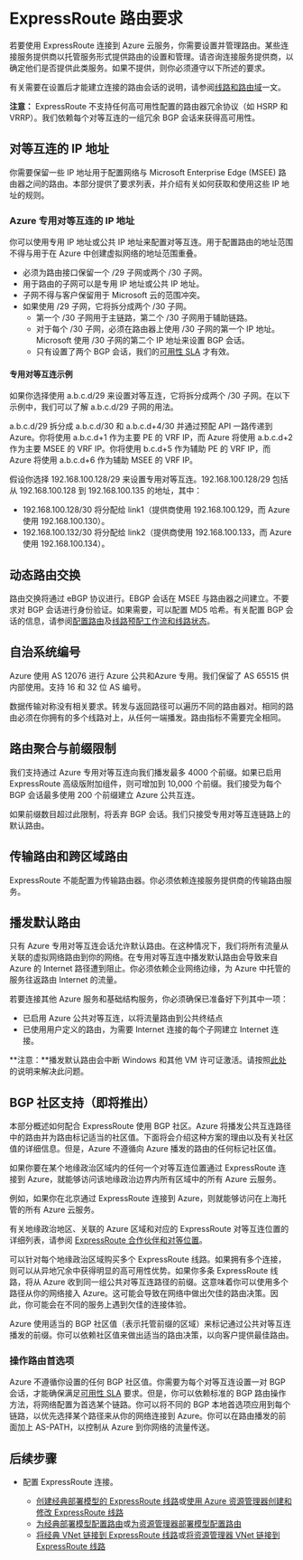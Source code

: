 <properties
   pageTitle="ExpressRoute 路由要求 | Azure"
   description="本页提供有关为 ExpressRoute 线路配置和管理路由的详细要求。"
   documentationCenter="na"
   services="expressroute"
   authors="cherylmc"
   manager="carmonm"
   editor=""/>
<tags
   ms.service="expressroute"
   ms.date="05/16/2016"
   wacn.date="06/06/2016"/>

# ExpressRoute 路由要求  

若要使用 ExpressRoute 连接到 Azure 云服务，你需要设置并管理路由。某些连接服务提供商以托管服务形式提供路由的设置和管理。请咨询连接服务提供商，以确定他们是否提供此类服务。如果不提供，则你必须遵守以下所述的要求。

有关需要在设置后才能建立连接的路由会话的说明，请参阅[线路和路由域](/documentation/articles/expressroute-circuit-peerings)一文。

**注意：** ExpressRoute 不支持任何高可用性配置的路由器冗余协议（如 HSRP 和 VRRP）。我们依赖每个对等互连的一组冗余 BGP 会话来获得高可用性。

## 对等互连的 IP 地址

你需要保留一些 IP 地址用于配置网络与 Microsoft Enterprise Edge (MSEE) 路由器之间的路由。本部分提供了要求列表，并介绍有关如何获取和使用这些 IP 地址的规则。

### Azure 专用对等互连的 IP 地址

你可以使用专用 IP 地址或公共 IP 地址来配置对等互连。用于配置路由的地址范围不得与用于在 Azure 中创建虚拟网络的地址范围重叠。

 - 必须为路由接口保留一个 /29 子网或两个 /30 子网。
 - 用于路由的子网可以是专用 IP 地址或公共 IP 地址。
 - 子网不得与客户保留用于 Microsoft 云的范围冲突。
 - 如果使用 /29 子网，它将拆分成两个 /30 子网。 
	 - 第一个 /30 子网用于主链路，第二个 /30 子网用于辅助链路。
	 - 对于每个 /30 子网，必须在路由器上使用 /30 子网的第一个 IP 地址。Microsoft 使用 /30 子网的第二个 IP 地址来设置 BGP 会话。
	 - 只有设置了两个 BGP 会话，我们的[可用性 SLA](https://azure.microsoft.com/support/legal/sla/) 才有效。  

#### 专用对等互连示例

如果你选择使用 a.b.c.d/29 来设置对等互连，它将拆分成两个 /30 子网。在以下示例中，我们可以了解 a.b.c.d/29 子网的用法。

a.b.c.d/29 拆分成 a.b.c.d/30 和 a.b.c.d+4/30 并通过预配 API 一路传递到 Azure。你将使用 a.b.c.d+1 作为主要 PE 的 VRF IP，而 Azure 将使用 a.b.c.d+2 作为主要 MSEE 的 VRF IP。你将使用 b.c.d+5 作为辅助 PE 的 VRF IP，而 Azure 将使用 a.b.c.d+6 作为辅助 MSEE 的 VRF IP。

假设你选择 192.168.100.128/29 来设置专用对等互连。192.168.100.128/29 包括从 192.168.100.128 到 192.168.100.135 的地址，其中：

- 192\.168.100.128/30 将分配给 link1（提供商使用 192.168.100.129，而 Azure 使用 192.168.100.130）。
- 192\.168.100.132/30 将分配给 link2（提供商使用 192.168.100.133，而 Azure 使用 192.168.100.134）。

## 动态路由交换

路由交换将通过 eBGP 协议进行。EBGP 会话在 MSEE 与路由器之间建立。不要求对 BGP 会话进行身份验证。如果需要，可以配置 MD5 哈希。有关配置 BGP 会话的信息，请参阅[配置路由](/documentation/articles/expressroute-howto-routing-classic)及[线路预配工作流和线路状态](/documentation/articles/expressroute-workflows)。

## 自治系统编号

Azure 使用 AS 12076 进行 Azure 公共和Azure 专用。我们保留了 AS 65515 供内部使用。支持 16 和 32 位 AS 编号。

数据传输对称没有相关要求。转发与返回路径可以遍历不同的路由器对。相同的路由必须在你拥有的多个线路对上，从任何一端播发。路由指标不需要完全相同。

## 路由聚合与前缀限制

我们支持通过 Azure 专用对等互连向我们播发最多 4000 个前缀。如果已启用 ExpressRoute 高级版附加组件，则可增加到 10,000 个前缀。我们接受为每个 BGP 会话最多使用 200 个前缀建立 Azure 公共互连。

如果前缀数目超过此限制，将丢弃 BGP 会话。我们只接受专用对等互连链路上的默认路由。

## 传输路由和跨区域路由

ExpressRoute 不能配置为传输路由器。你必须依赖连接服务提供商的传输路由服务。

## 播发默认路由

只有 Azure 专用对等互连会话允许默认路由。在这种情况下，我们将所有流量从关联的虚拟网络路由到你的网络。在专用对等互连中播发默认路由会导致来自 Azure 的 Internet 路径遭到阻止。你必须依赖企业网络边缘，为 Azure 中托管的服务往返路由 Internet 的流量。

 若要连接其他 Azure 服务和基础结构服务，你必须确保已准备好下列其中一项：

 - 已启用 Azure 公共对等互连，以将流量路由到公共终结点
 - 已使用用户定义的路由，为需要 Internet 连接的每个子网建立 Internet 连接。

**注意：**播发默认路由会中断 Windows 和其他 VM 许可证激活。请按照[此处](http://blogs.msdn.com/b/mast/archive/2015/05/20/use-azure-custom-routes-to-enable-kms-activation-with-forced-tunneling.aspx)的说明来解决此问题。

## BGP 社区支持（即将推出）

本部分概述如何配合 ExpressRoute 使用 BGP 社区。Azure 将播发公共互连路径中的路由并为路由标记适当的社区值。下面将会介绍这种方案的理由以及有关社区值的详细信息。但是，Azure 不遵循向 Azure 播发的路由的任何标记社区值。

如果你要在某个地缘政治区域内的任何一个对等互连位置通过 ExpressRoute 连接到 Azure，就能够访问该地缘政治边界内所有区域中的所有 Azure 云服务。

例如，如果你在北京通过 ExpressRoute 连接到 Azure，则就能够访问在上海托管的所有 Azure 云服务。

有关地缘政治地区、关联的 Azure 区域和对应的 ExpressRoute 对等互连位置的详细列表，请参阅 [ExpressRoute 合作伙伴和对等位置](/documentation/articles/expressroute-locations)。

可以针对每个地缘政治区域购买多个 ExpressRoute 线路。如果拥有多个连接，则可以从异地冗余中获得明显的高可用性优势。如果你多条 ExpressRoute 线路，将从 Azure 收到同一组公共对等互连路径的前缀。这意味着你可以使用多个路径从你的网络接入 Azure。这可能会导致在网络中做出欠佳的路由决策。因此，你可能会在不同的服务上遇到欠佳的连接体验。

 Azure 使用适当的 BGP 社区值（表示托管前缀的区域）来标记通过公共对等互连播发的前缀。你可以依赖社区值来做出适当的路由决策，以向客户提供最佳路由。

### 操作路由首选项

Azure 不遵循你设置的任何 BGP 社区值。你需要为每个对等互连设置一对 BGP 会话，才能确保满足[可用性 SLA](/support/legal/sla/) 要求。但是，你可以依赖标准的 BGP 路由操作方法，将网络配置为首选某个链路。你可以将不同的 BGP 本地首选项应用到每个链路，以优先选择某个路径来从你的网络连接到 Azure。你可以在路由播发的前面加上 AS-PATH，以控制从 Azure 到你网络的流量传送。

## 后续步骤

- 配置 ExpressRoute 连接。

	- [创建经典部署模型的 ExpressRoute 线路](/documentation/articles/expressroute-howto-circuit-classic)或[使用 Azure 资源管理器创建和修改 ExpressRoute 线路](/documentation/articles/expressroute-howto-circuit-arm)
	- [为经典部署模型配置路由](/documentation/articles/expressroute-howto-routing-classic)或[为资源管理器部署模型配置路由](/documentation/articles/expressroute-howto-routing-arm)
	- [将经典 VNet 链接到 ExpressRoute 线路](/documentation/articles/expressroute-howto-linkvnet-classic)或[将资源管理器 VNet 链接到 ExpressRoute 线路](/documentation/articles/expressroute-howto-linkvnet-arm)

<!---HONumber=Mooncake_0104_2016-->